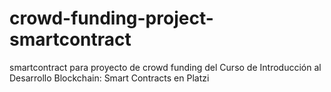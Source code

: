 # crowd-funding-project-smartcontract
smartcontract para proyecto de crowd funding del Curso de Introducción al Desarrollo Blockchain: Smart Contracts en Platzi

